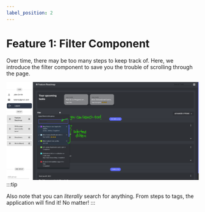 ```yaml
---
label_position: 2
---
```


# Feature 1: Filter Component

Over time, there may be too many steps to keep track of. Here, we introduce the filter component to save you the trouble of scrolling through the page.

![Filter component](../../static/img/docs/filter.png)
:::tip

Also note that you can _literally_ search for anything. From steps to tags, the application will find it! No matter!
:::

